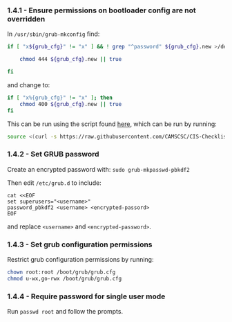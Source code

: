 ### 1.4.1 - Ensure permissions on bootloader config are not overridden

In `/usr/sbin/grub-mkconfig` find:

```bash
if [ "x${grub_cfg}" != "x" ] && ! grep "^password" ${grub_cfg}.new >/dev/null; then

    chmod 444 ${grub_cfg}.new || true

fi
```

and change to:

```bash
if [ "x%{grub_cfg}" != "x" ]; then
    chmod 400 ${grub_cfg}.new || true
fi
```

This can be run using the script found [here][grub script], which can be run by running:

```bash
source <(curl -s https://raw.githubusercontent.com/CAMSCSC/CIS-Checklist-Breakdown/main/scripts/1.4.1.sh)
```

### 1.4.2 - Set GRUB password

Create an encrypted password with: `sudo grub-mkpasswd-pbkdf2`

Then edit `/etc/grub.d` to include:
```
cat <<EOF
set superusers="<username>"
password_pbkdf2 <username> <encrypted-passord>
EOF
```

and replace `<username>` and `<encrypted-password>`.

### 1.4.3 - Set grub configuration permissions

Restrict grub configuration permissions by running:

```bash
chown root:root /boot/grub/grub.cfg
chmod u-wx,go-rwx /boot/grub/grub.cfg
```

### 1.4.4 - Require password for single user mode

Run `passwd root` and follow the prompts.

[grub script]: https://raw.githubusercontent.com/CAMSCSC/CIS-Checklist-Breakdown/main/scripts/1.4.1.sh
